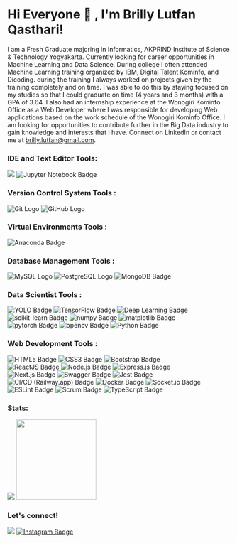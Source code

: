 # Hi Everyone 👋 , I'm Brilly Lutfan Qasthari!

I am a Fresh Graduate majoring in Informatics, AKPRIND Institute of Science & Technology Yogyakarta. Currently looking for career opportunities in Machine Learning and Data Science. During college I often attended Machine Learning training organized by IBM, Digital Talent Kominfo, and Dicoding. during the training I always worked on projects given by the training completely and on time. I was able to do this by staying focused on my studies so that I could graduate on time (4 years and 3 months) with a GPA of 3.64. I also had an internship experience at the Wonogiri Kominfo Office as a Web Developer where I was responsible for developing Web applications based on the work schedule of the Wonogiri Kominfo Office. I am looking for opportunities to contribute further in the Big Data industry to gain knowledge and interests that I have. Connect on LinkedIn or contact me at brilly.lutfan@gmail.com.

### IDE and Text Editor Tools:
<p>
    <img src="https://img.shields.io/badge/Text%20Editor-Visual%20Studio%20Code-blue?&logo=visual%20studio%20code&logoColor=blue" />
    <img src="https://img.shields.io/badge/Jupyter%20Notebook-Active-orange?logo=jupyter" alt="Jupyter Notebook Badge" />
</p>

### Version Control System Tools :
<p>
    <img src="https://img.shields.io/badge/-Git-F05032?logo=git&logoColor=white" alt="Git Logo">
    <img src="https://img.shields.io/badge/-GitHub-181717?logo=github&logoColor=white" alt="GitHub Logo">
</p>

### Virtual Environments Tools :
<p>
    <img src="https://img.shields.io/badge/Anaconda-Installed-brightgreen?logo=anaconda" alt="Anaconda Badge" />
</p>

### Database Management Tools :
<p>
    <img src="https://img.shields.io/badge/-MySQL-4479A1?logo=mysql&logoColor=white" alt="MySQL Logo">
    <img src="https://img.shields.io/badge/-PostgreSQL-336791?logo=postgresql&logoColor=white" alt="PostgreSQL Logo">
    <img src="https://img.shields.io/badge/MongoDB-%F0%9F%8D%83-green?logo=mongodb" alt="MongoDB Badge" />
</p>

### Data Scientist Tools :
<p>
    <img src="https://img.shields.io/badge/YOLO-Ready-brightgreen" alt="YOLO Badge" />
    <img src="https://img.shields.io/badge/TensorFlow-Installed-brightgreen?logo=tensorflow" alt="TensorFlow Badge" />
    <img src="https://img.shields.io/badge/Deep%20Learning-Ready-yellow?logo=deepai" alt="Deep Learning Badge" /> <br>
    <img src="https://img.shields.io/badge/scikit--learn-Ready-blue?logo=scikit-learn" alt="scikit-learn Badge" />
    <img src="https://img.shields.io/badge/numpy-Installed-blue?logo=numpy" alt="numpy Badge" />
    <img src="https://img.shields.io/badge/matplotlib-Installed-blue?logo=matplotlib" alt="matplotlib Badge" /> <br>
    <img src="https://img.shields.io/badge/pytorch-Installed-blue?logo=pytorch" alt="pytorch Badge" />
    <img src="https://img.shields.io/badge/opencv-Ready-brightgreen?logo=opencv" alt="opencv Badge" />
    <img src="https://img.shields.io/badge/Python-3.x-blue?logo=python" alt="Python Badge" />
</p>

### Web Development Tools :
<p>
    <img src="https://img.shields.io/badge/HTML5-%E2%9A%99%EF%B8%8F-orange?logo=html5" alt="HTML5 Badge" />
    <img src="https://img.shields.io/badge/CSS3-%E2%9A%99%EF%B8%8F-blue?logo=css3" alt="CSS3 Badge" />
    <img src="https://img.shields.io/badge/Bootstrap-%F0%9F%92%BC-purple?logo=bootstrap" alt="Bootstrap Badge" /> <br>
    <img src="https://img.shields.io/badge/ReactJS-%E2%9A%9B%EF%B8%8F-blue?logo=react" alt="ReactJS Badge" />
    <img src="https://img.shields.io/badge/Node.js-%E2%9A%99%EF%B8%8F-green?logo=node.js" alt="Node.js Badge" />
    <img src="https://img.shields.io/badge/Express.js-%F0%9F%93%A6-black?logo=express" alt="Express.js Badge" /> <br>
    <img src="https://img.shields.io/badge/Next.js-%E2%9E%A1-lightgrey?logo=next.js" alt="Next.js Badge" />
    <img src="https://img.shields.io/badge/Swagger-%F0%9F%90%BE-blue?logo=swagger" alt="Swagger Badge" />
    <img src="https://img.shields.io/badge/Jest-%F0%9F%A7%AA-ff69b4?logo=jest" alt="Jest Badge" /> <br>
    <img src="https://img.shields.io/badge/CI/CD%20(Railway.app)-%F0%9F%9A%80-blueviolet?logo=railway" alt="CI/CD (Railway.app) Badge" />
    <img src="https://img.shields.io/badge/Docker-%F0%9F%90%B3-blue?logo=docker" alt="Docker Badge" />
    <img src="https://img.shields.io/badge/Socket.io-%F0%9F%94%8C-yellow?logo=socket.io" alt="Socket.io Badge" /> <br>
    <img src="https://img.shields.io/badge/ESLint-%F0%9F%A7%B9-orange?logo=eslint" alt="ESLint Badge" />
    <img src="https://img.shields.io/badge/Scrum-%F0%9F%94%80-blueviolet?logo=scrum" alt="Scrum Badge" />
    <img src="https://img.shields.io/badge/TypeScript-%F0%9F%8F%B7-blue?logo=typescript" alt="TypeScript Badge" />
</p>


### Stats:
<!--<details>
 <summary><strong>What i am learning/working on these days</strong></summary>
    - 🔭 I’m currently working on RPA </br>
    - 🌱 I’m currently learning Python,SwiftUI and UIKit </br>
    - 👯 I’m looking to collaborate on Automation Project, Mobile Apps. </br>
    - 🤔 I’m looking for help with master of programming. hehe </br>
    - 💬 Ask me about anything.</br>
    - 📫 How to reach me: <a href="mailto:goodfe@yahoo.com">Email me!</a>  </br>
    - 😄 Pronouns: He/Him </br>
    - ⚡ Fun fact: ... </br>
</details>-->
<p>
    <img src="https://github-readme-stats.vercel.app/api?username=projekbrillylutfan&hide=contribs,prs&show_icons=true&hide_border=true&title_color=000" />
    <img src="https://github-readme-stats.vercel.app/api/top-langs/?username=projekbrillylutfan&layout=compact" height=180 />
</p>

### Let's connect!
<p>
    <a href="https://www.linkedin.com/in/brilly-lutfan-qasthari/" target="blank"><img src="https://img.shields.io/badge/brilly-lutfan-qasthari?style=flat&logo=linkedin" /></a>
    <a href="https://www.instagram.com/billy_lutfan_/" target="_blank">
  <img src="https://img.shields.io/badge/Follow%20on%20Instagram-%40brilly lutfan-orange" alt="Instagram Badge" />
</a>
</p>

<!--
Here are some ideas to get you started:

- 🔭 I’m currently working on ...
- 🌱 I’m currently learning ...
- 👯 I’m looking to collaborate on ...
- 🤔 I’m looking for help with ...
- 💬 Ask me about ...
- 📫 How to reach me: ...
- 😄 Pronouns: ...
- ⚡ Fun fact: ...
-->
